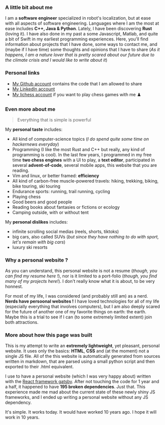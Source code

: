 ### A little bit about me

I am a **software engineer** specialized in robot's localization, but at ease with all aspects of software engineering. Languages where I am the most at ease includes **C++, Java & Python**. Lately, I have been discovering **Rust** (loving it). I have also done in my past a some Javascript, Matlab, and quite a bit of Swift in my earliest programming experiences. Here, you'll find information about projects that I have done, some ways to contact me, and (maybe if I have time) some thoughts and opinions that I have to share (*As it happens, I am a nature lover that is pretty scared about our future due to the climate crisis and I would like to write about it*)

### Personal links

- [My Github account](https://github.com/arthurBricq) contains the code that I am allowed to share
- [My LinkedIn account](https://www.linkedin.com/in/arthur-bricq-737548153/)
- [My lichess account](https://lichess.org/@/arthurbricq) if you want to play chess games with me ♟️ 

### Even more about me

> Everything that is simple is powerful

My **personal taste** includes:

- All kind of computer-science topics (*I do spend quite some time on hackernews everyday*)
- Programming (I like the most Rust and C++ but really, any kind of programming is cool). In the last few years, I programmed in my free time **two chess engines** with a UI to play, a **text editor**, participated in several **advent-of-code**, several mobile apps, this website that you are reading.
- Vim and linux, or better framed: **efficiency**
- All kind of carbon-free muscle-powered travels: hiking, trekking, biking, bike touring, ski touring
- Endurance sports: running, trail running, cycling
- Playing chess
- Good beers and good people
- Reading books about fantasies or fictions or ecology
- Camping outside, with or without tent

My **personal dislikes** includes:

- infinite scrolling social medias (reels, shorts, tiktoks)
- big cars, also called SUVs (*but since they have nothing to do with sport, let's remain with big cars*)
- luxury ski resorts

### Why a personal website ?

As you can understand, this personal website is not a resume (*though, you can find my resume here !*), nor is it limited to a port-folio (*though, you find many of my projects here!*). I don't really know what it is about, to be very honnest.

For most of my life, I was considered (and probably still am) as a nerd. **Nerds have persoonal websites !** I have loved technologies for all of my life (especially everything that involves computers), but I am also deeply scared for the future of another one of my favorite things on earth: the earth. Maybe this is a trial to see if I can (to some extremely limited extent) join both attractions.

### More about how this page was built

This is my attempt to write an **extremely lightweight**, yet pleasant, personal website. It uses only the basics: **HTML**, **CSS** and (at the moment) not a single JS file. All of the this website is automatically generated from sources written in markdown, that are parsed using a small python script and then exported to their .html equivalent.

I use to have a personal website (which I was very happy about) written with the [React framework gatsby](https://www.gatsbyjs.com/). After not touching the code for 1 year and a half, it happened to have **195 broken dependencies**. Just that. This experience made me mad about the current state of these newly shiny JS frameworks, and I ended up writing a personal website without any JS dependency.

It's simple. It works today. It would have worked 10 years ago. I hope it will work in 10 years.

